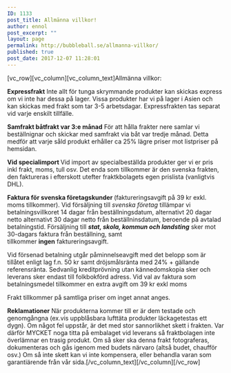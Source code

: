 ```yaml
---
ID: 1133
post_title: Allmänna villkor!
author: ennol
post_excerpt: ""
layout: page
permalink: http://bubbleball.se/allmanna-villkor/
published: true
post_date: 2017-12-07 11:28:01
---
```

[vc_row][vc_column][vc_column_text]Allmänna villkor:

<strong>Expressfrakt</strong>
Inte allt för tunga skrymmande produkter kan skickas express om vi inte har dessa på lager. Vissa produkter har vi på lager i Asien och kan skickas med frakt som tar 3-5 arbetsdagar. Expressfrakten tas separat vid varje enskilt tillfälle.

<strong>Samfrakt båtfrakt var 3:e månad</strong>
För att hålla frakter nere samlar vi beställnignar och skickar med samfrakt via båt var tredje månad. Detta medför att varje såld produkt erhåller ca 25% lägre priser mot listpriser på hemsidan.

<strong>Vid specialimport
</strong>Vid import av specialbeställda produkter ger vi er pris inkl frakt, moms, tull osv. Det enda som tillkommer är den svenska frakten, den faktureras i efterskott utefter fraktkbolagets egen prislista (vanligtvis DHL).

<strong>Faktura för svenska företagskunder
</strong>(faktureringsavgift på 39 kr exkl. moms tillkommer).
Vid försäljning till <em>svenska företag</em> tillämpar vi betalningsvillkoret 14 dagar från beställningsdatum, alternativt 20 dagar netto alternativt 30 dagar netto från beställninsdatum, beroende på avtalad betalningstid.
Försäljning till <em><strong>stat, skola, kommun och landsting</strong></em> sker mot 30-dagars faktura från beställning, samt tillkommer <strong>ingen</strong> faktureringsavgift.

Vid försenad betalning utgår påminnelseavgift med det belopp som är tillåtet enligt lag f.n. 50 kr samt dröjsmålsränta med 24% + gällande referensränta. Sedvanlig kreditprövning utan kännedomskopia sker och leverans sker endast till folkbokförd adress. Vid val av faktura som betalningsmedel tillkommer en extra avgift om 39 kr exkl moms

Frakt tillkommer på samtliga priser om inget annat anges.

<strong>Reklamationer</strong>
När produkterna kommer till er är dem testade och genomgångna (ex.vis uppblåsbara lufttäta produkter läckagetestas ett dygn).
Om något fel uppstår, är det med stor sannorlikhet skett i frakten. Var därför MYCKET noga titta på embalaget vid leverans så fraktbolagen inte överlämnar en trasig produkt.
Om så sker ska denna frakt fotograferas, dokumenteras och gås igenom med budets närvaro (altså budet, chaufför osv.)
Om så inte skett kan vi inte kompensera, eller behandla varan som garantiärende från vår sida.[/vc_column_text][/vc_column][/vc_row]